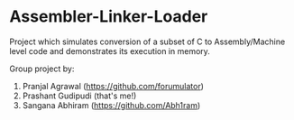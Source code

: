 # Assembler-Linker-Loader
Project which simulates conversion of a subset of C to Assembly/Machine level code and demonstrates its execution in memory.

Group project by:  
1. Pranjal Agrawal (https://github.com/forumulator)
2. Prashant Gudipudi (that's me!)
3. Sangana Abhiram (https://github.com/Abh1ram)
